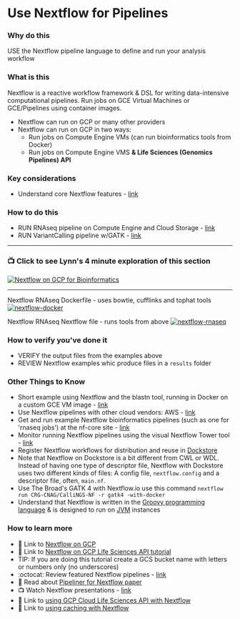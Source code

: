 # Use Nextflow for Pipelines

### Why do this
 USE the Nextflow pipeline language to define and run your analysis workflow

### What is this
 Nextflow is a reactive workflow framework & DSL for writing data-intensive computational pipelines.  Run jobs on GCE Virtual Machines or GCE/Pipelines using container images.
 - Nextflow can run on GCP or many other providers
 - Nextflow can run on GCP in two ways:
   - Run jobs on Compute Engine VMs (can run bioinformatics tools from Docker)
   - Run jobs on Compute Engine VMS **& Life Sciences (Genomics Pipelines) API**

### Key considerations
- Understand core Nextflow features - [link](https://www.nextflow.io/index.html#Features)


### How to do this
 - RUN RNAseq pipeline on Compute Engine and Cloud Storage - [link](https://cloud.google.com/genomics/docs/tutorials/nextflow)
 - RUN VariantCalling pipeline w/GATK - [link](https://github.com/CRG-CNAG/CalliNGS-NF/)
 ---
  ### 📺 Click to see Lynn's 4 minute exploration of this section  
[![Nextflow on GCP for Bioinformatics](http://img.youtube.com/vi/YtUOCMiC7Dk/0.jpg)](http://www.youtube.com/watch?v=YtUOCMiC7Dk "Nextflow on GCP for Bioinformatics")

-----

Nextflow RNAseq Dockerfile - uses bowtie, cufflinks and tophat tools
 [![nextflow-docker](/images/nextflow-docker.png)](https://github.com/nextflow-io/rnatoy/blob/master/Dockerfile)

 Nextflow RNAseq Nextflow file - runs tools from above
 [![nextflow-rnaseq](/images/nextflow-rnaseq.png)](https://www.nextflow.io/example4.html)


### How to verify you've done it
 - VERIFY the output files from the examples above
 - REVIEW Nextflow examples whic produce files in a `results` folder



### Other Things to Know
 - Short example using Nextflow and the blastn tool, running in Docker on a custom GCE VM image - [link](https://medium.com/@lynnlangit/cloud-native-hello-world-for-bioinformatics-7831aecc8d1a)
 - Use Nextflow pipelines with other cloud vendors: AWS - [link](https://www.nextflow.io/docs/latest/awscloud.html)
 - Get and run example Nextflow bioinformatics pipelines (such as one for 'rnaseq jobs') at the nf-core site - [link](https://nf-co.re/rnaseq/docs)
 - Monitor running Nextflow pipelines using the visual Nextflow Tower tool - [link](https://tower.nf/)
 - Register Nextflow workflows for distribution and reuse in [Dockstore](https://docs.dockstore.org/docs/prereqs/getting-started-with-nextflow/) 
 - Note that Nextflow on Dockstore is a bit different from CWL or WDL. Instead of having one type of descriptor file, Nextflow with Dockstore uses two different kinds of files: A config file, `nextflow.config` and a descriptor file, often, `main.nf`.
 - Use The Broad's GATK 4 with Nextflow.io use this command `nextflow run CRG-CNAG/CalliNGS-NF -r gatk4 -with-docker`
 - Understand that Nextflow is written in the [Groovy programming language](https://en.wikipedia.org/wiki/Apache_Groovy) & is designed to run on [JVM](https://en.wikipedia.org/wiki/Java_virtual_machine) instances 
 

### How to learn more
 - 📘 Link to [Nextflow on GCP](https://www.nextflow.io/docs/latest/google.html)
 - 📘 Link to [Nextflow on GCP Life Sciences API tutorial](https://cloud.google.com/life-sciences/docs/tutorials/nextflow)
 - TIP: If you are doing this tutorial create a GCS bucket name with letters or numbers only (no underscores)
 - :octocat: Review featured Nextflow pipelines - [link](https://github.com/nextflow-io/awesome-nextflow)
 - 📘 Read about [Pipeliner for Nextflow paper](https://www.biorxiv.org/content/biorxiv/early/2018/11/23/476515.full.pdf)
 - 📺 Watch Nextflow presentations - [link](https://www.nextflow.io/presentations.html)
 - 📘 Link to [using GCP Cloud Life Sciences API with Nextflow](https://www.nextflow.io/docs/edge/google.html#cloud-life-sciences)
 - 📘 Link to [using caching with Nextflow](https://www.nextflow.io/blog/2019/demystifying-nextflow-resume.html)
  
